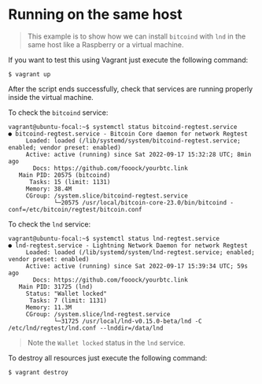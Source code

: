 # Running on the same host

>This example is to show how we can install `bitcoind` with `lnd` in the same host like
> a Raspberry or a virtual machine.

If you want to test this using Vagrant just execute the following command:

```shell
$ vagrant up
```

After the script ends successfully, check that services are running properly inside the
virtual machine.

To check the `bitcoind` service:

```
vagrant@ubuntu-focal:~$ systemctl status bitcoind-regtest.service
● bitcoind-regtest.service - Bitcoin Core daemon for network Regtest
     Loaded: loaded (/lib/systemd/system/bitcoind-regtest.service; enabled; vendor preset: enabled)
     Active: active (running) since Sat 2022-09-17 15:32:28 UTC; 8min ago
       Docs: https://github.com/fooock/yourbtc.link
   Main PID: 20575 (bitcoind)
      Tasks: 15 (limit: 1131)
     Memory: 38.4M
     CGroup: /system.slice/bitcoind-regtest.service
             └─20575 /usr/local/bitcoin-core-23.0/bin/bitcoind -conf=/etc/bitcoin/regtest/bitcoin.conf
```

To check the `lnd` service:

```
vagrant@ubuntu-focal:~$ systemctl status lnd-regtest.service
● lnd-regtest.service - Lightning Network Daemon for network Regtest
     Loaded: loaded (/lib/systemd/system/lnd-regtest.service; enabled; vendor preset: enabled)
     Active: active (running) since Sat 2022-09-17 15:39:34 UTC; 59s ago
       Docs: https://github.com/fooock/yourbtc.link
   Main PID: 31725 (lnd)
     Status: "Wallet locked"
      Tasks: 7 (limit: 1131)
     Memory: 11.3M
     CGroup: /system.slice/lnd-regtest.service
             └─31725 /usr/local/lnd-v0.15.0-beta/lnd -C /etc/lnd/regtest/lnd.conf --lnddir=/data/lnd
```

>Note the `Wallet locked` status in the `lnd` service.

To destroy all resources just execute the following command:

```shell
$ vagrant destroy
```
